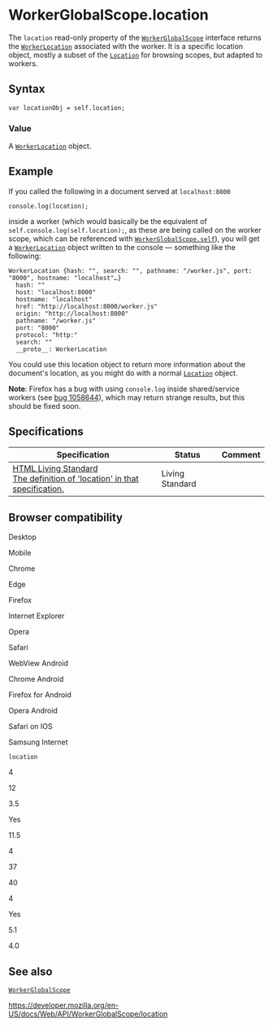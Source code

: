 WorkerGlobalScope.location
==========================

The `location` read-only property of the [`WorkerGlobalScope`](../workerglobalscope) interface returns the [`WorkerLocation`](../workerlocation) associated with the worker. It is a specific location object, mostly a subset of the [`Location`](../location) for browsing scopes, but adapted to workers.

Syntax
------

    var locationObj = self.location;

### Value

A [`WorkerLocation`](../workerlocation) object.

Example
-------

If you called the following in a document served at `localhost:8000`

    console.log(location);

inside a worker (which would basically be the equivalent of `self.console.log(self.location);`, as these are being called on the worker scope, which can be referenced with [`WorkerGlobalScope.self`](self)), you will get a [`WorkerLocation`](../workerlocation) object written to the console — something like the following:

    WorkerLocation {hash: "", search: "", pathname: "/worker.js", port: "8000", hostname: "localhost"…}
      hash: ""
      host: "localhost:8000"
      hostname: "localhost"
      href: "http://localhost:8000/worker.js"
      origin: "http://localhost:8000"
      pathname: "/worker.js"
      port: "8000"
      protocol: "http:"
      search: ""
      __proto__: WorkerLocation

You could use this location object to return more information about the document's location, as you might do with a normal [`Location`](../location) object.

**Note**: Firefox has a bug with using `console.log` inside shared/service workers (see [bug 1058644](https://bugzilla.mozilla.org/show_bug.cgi?id=1058644)), which may return strange results, but this should be fixed soon.

Specifications
--------------

<table><thead><tr class="header"><th>Specification</th><th>Status</th><th>Comment</th></tr></thead><tbody><tr class="odd"><td><a href="https://html.spec.whatwg.org/multipage/#dom-workerglobalscope-location">HTML Living Standard<br />
<span class="small">The definition of 'location' in that specification.</span></a></td><td><span class="spec-living">Living Standard</span></td><td></td></tr></tbody></table>

Browser compatibility
---------------------

Desktop

Mobile

Chrome

Edge

Firefox

Internet Explorer

Opera

Safari

WebView Android

Chrome Android

Firefox for Android

Opera Android

Safari on IOS

Samsung Internet

`location`

4

12

3.5

Yes

11.5

4

37

40

4

Yes

5.1

4.0

See also
--------

[`WorkerGlobalScope`](../workerglobalscope)

<a href="https://developer.mozilla.org/en-US/docs/Web/API/WorkerGlobalScope/location" class="_attribution-link">https://developer.mozilla.org/en-US/docs/Web/API/WorkerGlobalScope/location</a>
